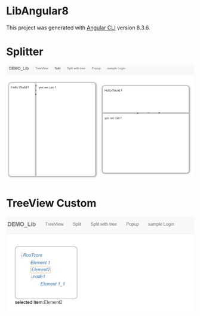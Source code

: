 # LibAngular8

This project was generated with [Angular CLI](https://github.com/angular/angular-cli) version 8.3.6.

# Splitter
![split](./split.png)

# TreeView Custom
![tree](./tree.png)
